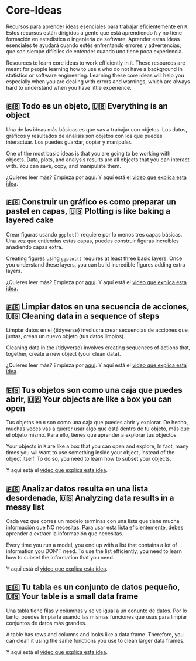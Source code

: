 # Core-Ideas

Recursos para aprender ideas esenciales para trabajar eficientemente en `R`. Estos recursos están dirigidos a gente que está aprendiendo `R` y no tiene formación en estadística o ingeniería de software. Aprender estas ideas esenciales te ayudará cuando estés enfrentando errores y advertencias, que son siempe difíciles de entender cuando uno tiene poca experiencia.  

Resources to learn core ideas to work efficiently in `R`. These resources are meant for people learning how to use `R` who do not have a background in statistics or software engineering. Learning these core ideas will help you especially when you are dealing with errors and warnings, which are always hard to understand when you have little experience. 

## 🇪🇸 Todo es un objeto, 🇺🇸 Everything is an object

Una de las ideas más básicas es que vas a trabajar con objetos. Los datos, gráficos y resultados de análisis son objetos con los que puedes interactuar. Los puedes guardar, copiar y manipular. 

One of the most basic ideas is that you are going to be working with objects. Data, plots, and analysis results are all objects that you can interact with. You can save, copy, and manipulate them.

¿Quieres leer más? Empieza por [aquí](https://open.substack.com/pub/companero/p/todo-es-un-objeto-en-r?r=28h1ld&utm_campaign=post&utm_medium=web).
Y aquí está el [video que explica esta idea](https://youtu.be/1Bv3LoehFAQ).

## 🇪🇸 Construir un gráfico es como preparar un pastel en capas, 🇺🇸 Plotting is like baking a layered cake

Crear figuras usando `ggplot()` requiere por lo menos tres capas básicas. Una vez que entiendas estas capas, puedes construir figuras increíbles añadiendo capas extra.

Creating figures using `ggplot()` requires at least three basic layers. Once you understand these layers, you can build incredible figures adding extra layers. 

¿Quieres leer más? Empieza por [aquí](https://open.substack.com/pub/companero/p/ok-si-todo-es-un-objeto?r=28h1ld&utm_campaign=post&utm_medium=web).
Y aquí está el [video que explica esta idea](https://youtu.be/7rGhQ-HshYw).

## 🇪🇸 Limpiar datos en una secuencia de acciones, 🇺🇸 Cleaning data in a sequence of steps

Limpiar datos en el {tidyverse} involucra crear secuencias de acciones que, juntas, crean un nuevo objeto (tus datos limpios).

Cleaning data in the {tidyverse} involves creating sequences of actions that, together, create a new object (your clean data).

¿Quieres leer más? Empieza por [aquí](https://open.substack.com/pub/companero/p/ok-si-todo-es-un-objeto?r=28h1ld&utm_campaign=post&utm_medium=web).
Y aquí está el [video que explica esta idea](https://youtu.be/MGoebbE-hBA).


## 🇪🇸 Tus objetos son como una caja que puedes abrir, 🇺🇸 Your objects are like a box you can open

Tus objetos en `R` son como una caja que puedes abrir y explorar. De hecho, muchas veces vas a querer usar algo que está dentro de tu objeto, más que el objeto mismo. Para ello, tienes que aprender a explorar tus objectos. 

Your objects in `R` are like a box that you can open and explore, In fact, many times you wil want to use something inside your object, instead of the object itself. To do so, you need to learn how to subset your objects. 

Y aquí está el [video que explica esta idea](https://youtu.be/s3TV5uCvFLk).

## 🇪🇸 Analizar datos resulta en una lista desordenada, 🇺🇸 Analyzing data results in a messy list

Cada vez que corres un modelo terminas con una lista que tiene mucha información que NO necesitas. Para usar esta lista eficientemente, debes aprender a extraer la información que necesitas. 

Every time you run a model, you end up with a list that contains a lot of information you DON'T need. To use the list efficiently, you need to learn how to subset the information that you need. 

Y aquí está el [video que explica esta idea](https://youtu.be/No_fNBEcE8E).

## 🇪🇸 Tu tabla es un conjunto de datos pequeño, 🇺🇸 Your table is a small data frame

Una tabla tiene filas y columnas y se ve igual a un conunto de datos. Por lo tanto, puedes limpiarla usando las mismas funciones que usas para limpiar conjuntos de datos más grandes. 

A table has rows and columns and looks like a data frame. Therefore, you can clean it using the same functions you use to clean larger data frames. 

Y aquí está el [video que explica esta idea](https://youtu.be/jxxry364byo).
